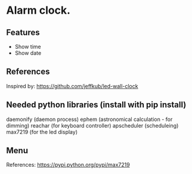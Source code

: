# Alarm clock. #

## Features ##
* Show time
* Show date


## References ##
Inspired by: https://github.com/jeffkub/led-wall-clock

## Needed python libraries (install with pip install) ##
daemonify (daemon process)
ephem (astronomical calculation - for dimming)
reachar (for keyboard controller)
apscheduler (scheduleing)
max7219 (for the led display)

## Menu ##
References:
https://pypi.python.org/pypi/max7219
